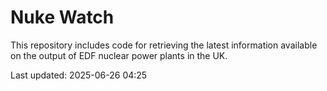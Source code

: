 # Nuke Watch

This repository includes code for retrieving the latest information available on the output of EDF nuclear power plants in the UK.

Last updated: 2025-06-26 04:25